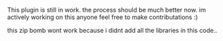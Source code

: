 This plugin is still in work. the process should be much better now. im actively working on this anyone feel free to make contributations :)

this zip bomb wont work because i didnt add all the libraries in this code..
